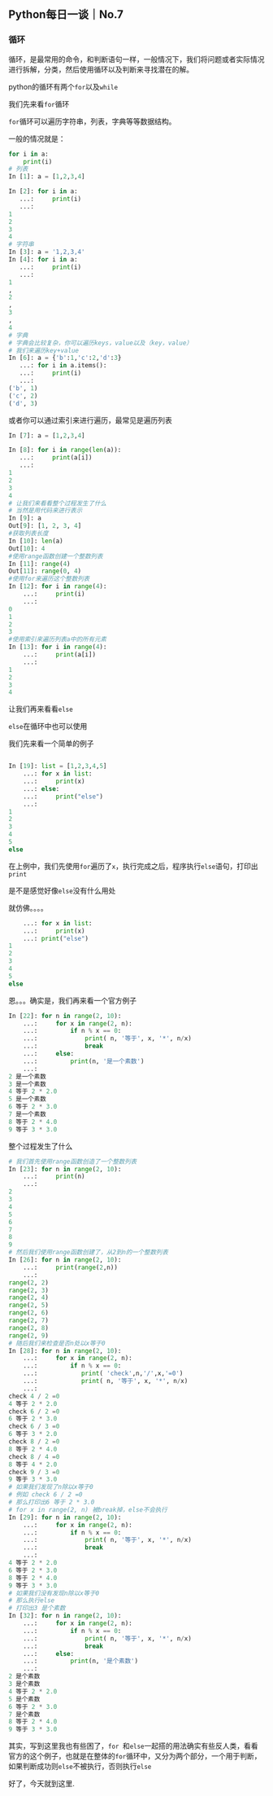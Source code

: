 ## Python每日一谈｜No.7

### 循环

循环，是最常用的命令，和判断语句一样，一般情况下，我们将问题或者实际情况进行拆解，分类，然后使用循环以及判断来寻找潜在的解。

python的循环有两个`for`以及`while`

我们先来看`for`循环

`for`循环可以遍历字符串，列表，字典等等数据结构。

一般的情况就是：

```python
for i in a:
	print(i)
# 列表
In [1]: a = [1,2,3,4]

In [2]: for i in a:
   ...:     print(i)
   ...:
1
2
3
4
# 字符串
In [3]: a = '1,2,3,4'
In [4]: for i in a:
   ...:     print(i)
   ...:
1
,
2
,
3
,
4
# 字典
# 字典会比较复杂，你可以遍历keys，value以及（key，value）
# 我们来遍历key+value
In [6]: a = {'b':1,'c':2,'d':3}
   ...: for i in a.items():
   ...:     print(i)
   ...:
('b', 1)
('c', 2)
('d', 3)
```

或者你可以通过索引来进行遍历，最常见是遍历列表

```python
In [7]: a = [1,2,3,4]

In [8]: for i in range(len(a)):
   ...:     print(a[i])
   ...:
1
2
3
4
# 让我们来看看整个过程发生了什么
# 当然是用代码来进行表示
In [9]: a
Out[9]: [1, 2, 3, 4]
#获取列表长度
In [10]: len(a)
Out[10]: 4
#使用range函数创建一个整数列表
In [11]: range(4)
Out[11]: range(0, 4)
#使用for来遍历这个整数列表
In [12]: for i in range(4):
    ...:     print(i)
    ...:
0
1
2
3
#使用索引来遍历列表a中的所有元素
In [13]: for i in range(4):
    ...:     print(a[i])
    ...:
1
2
3
4

```

让我们再来看看`else`

`else`在循环中也可以使用



我们先来看一个简单的例子

```python

In [19]: list = [1,2,3,4,5]
    ...: for x in list:
    ...:     print(x)
    ...: else:
    ...:     print("else")
    ...:
1
2
3
4
5
else

```



在上例中，我们先使用`for`遍历了`x`，执行完成之后，程序执行`else`语句，打印出`print`

是不是感觉好像`else`没有什么用处

就仿佛。。。。

```python
    ...: for x in list:
    ...:     print(x)
    ...: print("else")
1
2
3
4
5
else
```

恩。。。确实是，我们再来看一个官方例子

```python
In [22]: for n in range(2, 10):
    ...:     for x in range(2, n):
    ...:         if n % x == 0:
    ...:             print( n, '等于', x, '*', n/x)
    ...:             break
    ...:     else:
    ...:         print(n, '是一个素数')
    ...:
2 是一个素数
3 是一个素数
4 等于 2 * 2.0
5 是一个素数
6 等于 2 * 3.0
7 是一个素数
8 等于 2 * 4.0
9 等于 3 * 3.0
```

整个过程发生了什么

```python
# 我们首先使用range函数创造了一个整数列表
In [23]: for n in range(2, 10):
    ...:     print(n)
    ...:
2
3
4
5
6
7
8
9
# 然后我们使用range函数创建了，从2到n的一个整数列表
In [26]: for n in range(2, 10):
    ...:     print(range(2,n))
    ...:
range(2, 2)
range(2, 3)
range(2, 4)
range(2, 5)
range(2, 6)
range(2, 7)
range(2, 8)
range(2, 9)
# 随后我们来检查是否n处以x等于0
In [28]: for n in range(2, 10):
    ...:     for x in range(2, n):
    ...:         if n % x == 0:
    ...:            print( 'check',n,'/',x,'=0')
    ...:            print( n, '等于', x, '*', n/x)
    ...:
check 4 / 2 =0
4 等于 2 * 2.0
check 6 / 2 =0
6 等于 2 * 3.0
check 6 / 3 =0
6 等于 3 * 2.0
check 8 / 2 =0
8 等于 2 * 4.0
check 8 / 4 =0
8 等于 4 * 2.0
check 9 / 3 =0
9 等于 3 * 3.0
# 如果我们发现了n除以x等于0
# 例如 check 6 / 2 =0
# 那么打印出6 等于 2 * 3.0
# for x in range(2, n) 被break掉，else不会执行
In [29]: for n in range(2, 10):
    ...:     for x in range(2, n):
    ...:         if n % x == 0:
    ...:             print( n, '等于', x, '*', n/x)
    ...:             break
    ...:
4 等于 2 * 2.0
6 等于 2 * 3.0
8 等于 2 * 4.0
9 等于 3 * 3.0
# 如果我们没有发现n除以x等于0
# 那么执行else
# 打印出3 是个素数
In [32]: for n in range(2, 10):
    ...:     for x in range(2, n):
    ...:         if n % x == 0:
    ...:             print( n, '等于', x, '*', n/x)
    ...:             break
    ...:     else:
    ...:         print(n, '是个素数')
    ...:
2 是个素数
3 是个素数
4 等于 2 * 2.0
5 是个素数
6 等于 2 * 3.0
7 是个素数
8 等于 2 * 4.0
9 等于 3 * 3.0
```

其实，写到这里我也有些困了，`for `和`else`一起搭的用法确实有些反人类，看看官方的这个例子，也就是在整体的`for`循环中，又分为两个部分，一个用于判断，如果判断成功则`else`不被执行，否则执行`else`

好了，今天就到这里.


